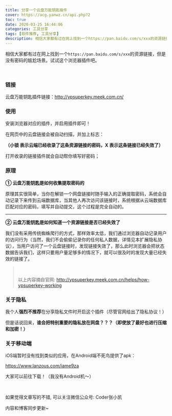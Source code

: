 ```yaml
---
title: 分享一个云盘万能钥匙插件
cover: https://acg.yanwz.cn/api.php?2
toc: true
date: 2020-03-25 16:44:06
categories: 工具分享
tags: [软件推荐, 工具分享]
description: 相信大家都有过在网上找到一个https://pan.baidu.com/s/xxx的资源链接，但是没有密码的尴尬场景。试试这个浏览器插件吧。
---
```


相信大家都有过在网上找到一个`https://pan.baidu.com/s/xxx`的资源链接，但是没有密码的尴尬场景。试试这个浏览器插件吧。

<br/>

<!--more-->

### 链接

云盘万能钥匙插件链接：http://ypsuperkey.meek.com.cn/

### 使用

安装浏览器对应的插件，并启用插件即可！

在网页中的云盘链接会被自动扫描，并加上标志：

**（小锁 表示云端已经收录了这条资源链接的密码，X 表示这条链接已经失效了）**

打开收录的链接插件就会自动帮你填写好密码；

### 原理

**① 云盘万能钥匙是如何收集提取密码的**

原理其实很简单，当你在解锁一个网盘链接时随手输入的正确提取密码，系统会自动记录下来传到云端数据库，当其他人再次访问该链接时，系统根据从云端数据库匹配对应的密码，填写并自动提交，这个过程是完全自动的。

****

**② 云盘万能钥匙是如何知道一个资源链接是否已经失效了**

我们没有采用传统蜘蛛爬行的方式，那样效率太低，我们通过浏览器自动记录用户的访问行为（当然，我们不会偷偷记录你的任何私人数据，详情见本扩展隐私协议），当用户访问了一个云盘链接时，发现链接失效了，那么此时浏览器会把状态数据告诉我们，这样只要用户量足够多的情况下，就可以很及时的发现大量已经失效的链接了。

><br/>
>
>以上内容摘自官网: http://ypsuperkey.meek.com.cn/helps/how-ypsuperkey-working

### 关于隐私

我个人**强烈不推荐**在分享隐私文件时开启这个插件（尽管官网给出了隐私协议！）

但是话说回来，**谁会把特别重要的隐私放在网盘？？？（即使放了最好也进行压缩和加密！）**

### 关于移动端

iOS端暂时没有找到类似的应用，在Android端不死鸟提供了apk：

https://www.lanzous.com/iame9za

大家可以前往下载！（我没有Android机～）

<br/>

如果觉得文章写的不错, 可以关注微信公众号: Coder张小凯

内容和博客同步更新~